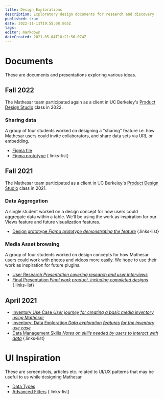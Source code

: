 ```yaml
---
title: Design Explorations
description: Exploratory design documents for research and discovery
published: true
date: 2022-11-11T19:55:08.865Z
tags: 
editor: markdown
dateCreated: 2021-05-04T18:21:56.074Z
---
```


# Documents
These are documents and presentations exploring various ideas.

## Fall 2022
The Mathesar team participated again as a client in UC Berkeley's [Product Design Studio](https://www.ischool.berkeley.edu/courses/info/290/pds) class in 2022.

### Sharing data
A group of four students worked on designing a "sharing" feature i.e. how Mathesar users could invite collaborators, and share data sets via URL or embedding.

- [Figma file](https://www.figma.com/file/LaL2nXhmKV4s3E60nkAn7P/Share-Feature?node-id=236%3A24477) 
- [Figma prototype](https://www.figma.com/proto/LaL2nXhmKV4s3E60nkAn7P/Share-Feature?node-id=236%3A24477&scaling=min-zoom&page-id=236%3A24477&starting-point-node-id=236%3A25507&show-proto-sidebar=1) 
{.links-list}

## Fall 2021

The Mathesar team participated as a client in UC Berkeley's [Product Design Studio](https://www.ischool.berkeley.edu/courses/info/290/pds) class in 2021.

### Data Aggregation
A single student worked on a design concept for how users could aggregate data within a table. We'll be using the work as inspiration for our Views feature and future visualization features.

- [Design prototype *Figma prototype demonstrating the feature*](https://www.figma.com/proto/7M8TejfRMrZmxU9yQXDDzS/MATHESAR-2?page-id=0%3A1&node-id=62%3A10285&viewport=241%2C48%2C0.41&scaling=scale-down-width&starting-point-node-id=62%3A10285)
{.links-list}


### Media Asset browsing
A group of four students worked on design concepts for how Mathesar users could work with photos and videos more easily. We hope to use their work as inspiration for future plugins.

- [User Research *Presentation covering research and user interviews*](https://docs.google.com/presentation/d/1g8cgNmavxpik891B_CXAcxFpWeMpc2BH/edit?usp=sharing&ouid=110253414265591589278&rtpof=true&sd=true)
- [Final Presentation *Final work product, including completed designs*](https://docs.google.com/presentation/d/1niviyUEJINRQsOgSRfM65H8YuyYLtLLs/edit?usp=sharing&ouid=110253414265591589278&rtpof=true&sd=true)
{.links-list}



## April 2021
- [Inventory Use Case *User journey for creating a basic media inventory using Mathesar*](/design/exploration/use-cases/inventory-use-case)
- [Inventory: Data Exploration *Data exploration features for the inventory use case*](/design/exploration/inventory-data-exploration)
- [Data Management Skills *Notes on skills needed by users to interact with data*](/design/exploration/data-management-skills)
{.links-list}

# UI Inspiration
These are screenshots, articles etc. related to UI/UX patterns that may be useful to us while designing Mathesar.

- [Data Types](/design/exploration/data-types)
- [Advanced Filters](/design/exploration/filters)
{.links-list}